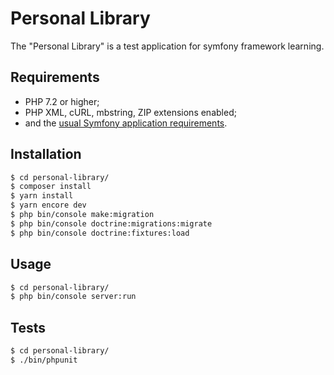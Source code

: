 Personal Library
================

The "Personal Library" is a test application for symfony framework learning.

Requirements
------------

  * PHP 7.2 or higher;
  * PHP XML, cURL, mbstring, ZIP extensions enabled;
  * and the [usual Symfony application requirements][1].

Installation
------------


```bash
$ cd personal-library/
$ composer install
$ yarn install
$ yarn encore dev
$ php bin/console make:migration
$ php bin/console doctrine:migrations:migrate
$ php bin/console doctrine:fixtures:load
```

Usage
-----

```bash
$ cd personal-library/
$ php bin/console server:run
```

Tests
-----

```bash
$ cd personal-library/
$ ./bin/phpunit
```

[1]: https://symfony.com/doc/current/reference/requirements.html
